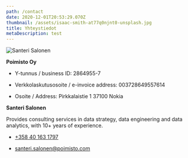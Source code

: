 ```yaml
---
path: /contact
date: 2020-12-01T20:53:29.070Z
thumbnail: /assets/isaac-smith-at77q0njnt0-unsplash.jpg
title: Yhteystiedot
metaDescription: test
---
```


<HeroBlock bgColor="lightest" imageAlign="right">

<div className="HeroBlockImage">

![Santeri Salonen](/assets/wtn_2739-large-.jpg)

</div>

<div className="HeroBlockContent">

**Poimisto Oy**

* Y-tunnus / business ID: 2864955-7

* Verkkolaskutusosoite / e-invoice address: 003728649557614

* Osoite / Address: Pirkkalaistie 1 37100 Nokia

**Santeri Salonen**

Provides consulting services in data strategy, data engineering and data analytics, with 10+ years of experience.

* [+358 40 163 1797](tel:+358401631797)

* [santeri.salonen@poimisto.com](mailto:santeri.salonen@poimisto.com)

</div>

</HeroBlock>
